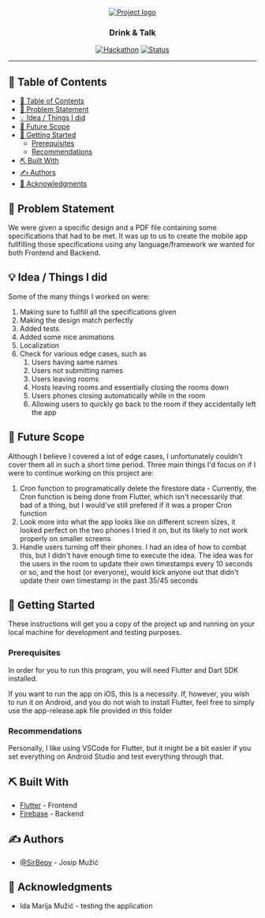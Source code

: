 <p align="center">
  <a href="" rel="noopener">
 <img src="https://i.imgur.com/AZ2iWek.png" alt="Project logo"></a>
</p>
<h3 align="center">Drink & Talk</h3>

<div align="center">

[![Hackathon](https://img.shields.io/badge/hackathon-IH-orange.svg)](http://hackathon.url.com)
[![Status](https://img.shields.io/badge/status-done-success.svg)]()

</div>

---

## 📝 Table of Contents

- [📝 Table of Contents](#-table-of-contents)
- [🧐 Problem Statement <a name = "problem_statement"></a>](#-problem-statement-)
- [💡 Idea / Things I did <a name = "idea"></a>](#-idea--things-i-did-)
- [🚀 Future Scope <a name = "future_scope"></a>](#-future-scope-)
- [🏁 Getting Started <a name = "getting_started"></a>](#-getting-started-)
  - [Prerequisites](#prerequisites)
  - [Recommendations](#recommendations)
- [⛏️ Built With <a name = "tech_stack"></a>](#️-built-with-)
- [✍️ Authors <a name = "authors"></a>](#️-authors-)
- [🎉 Acknowledgments <a name = "acknowledgments"></a>](#-acknowledgments-)

## 🧐 Problem Statement <a name = "problem_statement"></a>

We were given a specific design and a PDF file containing some specifications that had to be met.
It was up to us to create the mobile app fullfilling those specifications using any language/framework we wanted for both Frontend and Backend.

## 💡 Idea / Things I did <a name = "idea"></a>

Some of the many things I worked on were:
1. Making sure to fullfill all the specifications given
2. Making the design match perfectly
3. Added tests
4. Added some nice animations
5. Localization
6. Check for various edge cases, such as
   1. Users having same names
   2. Users not submitting names
   3. Users leaving rooms
   4. Hosts leaving rooms and essentially closing the rooms down
   5. Users phones closing automatically while in the room
   6. Allowing users to quickly go back to the room if they accidentally left the app

## 🚀 Future Scope <a name = "future_scope"></a>

Although I believe I covered a lot of edge cases, I unfortunately couldn't cover them all in such a short time period. 
Three main things I'd focus on if I were to continue working on this project are:

1. Cron function to programatically delete the firestore data - Currently, the Cron function is being done from Flutter, which isn't necessarily that bad of a thing, but I would've still prefered if it was a proper Cron function
2. Look more into what the app looks like on different screen sizes, it looked perfect on the two phones I tried it on, but its likely to not work properly on smaller screens
3. Handle users turning off their phones. I had an idea of how to combat this, but I didn't have enough time to execute the idea. The idea was for the users in the room to update their own timestamps every 10 seconds or so, and the host (or everyone), would kick anyone out that didn't update their own timestamp in the past 35/45 seconds

## 🏁 Getting Started <a name = "getting_started"></a>

These instructions will get you a copy of the project up and running on your local machine for development
and testing purposes. 

### Prerequisites

In order for you to run this program, you will need Flutter and Dart SDK installed.

If you want to run the app on iOS, this is a necessity. If, however, you wish to run it on Android, and you do not wish to install Flutter, feel free to simply use the app-release.apk file provided in this folder

### Recommendations

Personally, I like using VSCode for Flutter, but it might be a bit easier if you set everything on Android Studio and test everything through that.
## ⛏️ Built With <a name = "tech_stack"></a>

- [Flutter](https://www.flutter.dev/) - Frontend
- [Firebase](https://firebase.google.com/) - Backend

## ✍️ Authors <a name = "authors"></a>

- [@SirBepy](https://github.com/SirBepy) - Josip Mužić
## 🎉 Acknowledgments <a name = "acknowledgments"></a>

- Ida Marija Mužić - testing the application